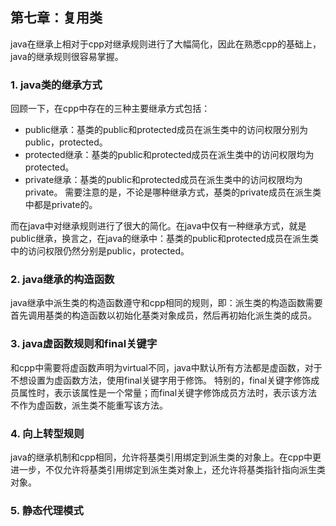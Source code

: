 ## 第七章：复用类

java在继承上相对于cpp对继承规则进行了大幅简化，因此在熟悉cpp的基础上，java的继承规则很容易掌握。

### 1. java类的继承方式
回顾一下，在cpp中存在的三种主要继承方式包括：
+ public继承：基类的public和protected成员在派生类中的访问权限分别为public，protected。
+ protected继承：基类的public和protected成员在派生类中的访问权限均为protected。
+ private继承：基类的public和protected成员在派生类中的访问权限均为private。
需要注意的是，不论是哪种继承方式，基类的private成员在派生类中都是private的。

而在java中对继承规则进行了很大的简化。在java中仅有一种继承方式，就是public继承，换言之，在java的继承中：基类的public和protected成员在派生类中的访问权限仍然分别是public，protected。

### 2. java继承的构造函数
java继承中派生类的构造函数遵守和cpp相同的规则，即：派生类的构造函数需要首先调用基类的构造函数以初始化基类对象成员，然后再初始化派生类的成员。

### 3. java虚函数规则和final关键字
和cpp中需要将虚函数声明为virtual不同，java中默认所有方法都是虚函数，对于不想设置为虚函数方法，使用final关键字用于修饰。
特别的，final关键字修饰成员属性时，表示该属性是一个常量；而final关键字修饰成员方法时，表示该方法不作为虚函数，派生类不能重写该方法。

### 4. 向上转型规则
java的继承机制和cpp相同，允许将基类引用绑定到派生类的对象上。在cpp中更进一步，不仅允许将基类引用绑定到派生类对象上，还允许将基类指针指向派生类对象。

### 5. 静态代理模式

